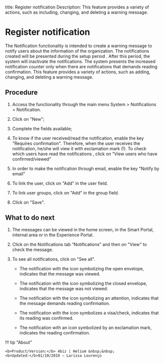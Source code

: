 title: Register notification
Description: This feature provides a variety of actions, such as including, changing, and deleting a warning message.
# Register notification

The Notification functionality is intended to create a warning message to notify users about the information of the organization. The notifications created will be presented during the setup period . After this period, the system will inactivate the notifications. The system presents the increased notification counter only when there are notifications that demands reading confirmation. This feature provides a variety of actions, such as adding, changing, and deleting a warning message.

Procedure
-------------

1.  Access the functionality through the main menu System > Notifications > Notification.

2.  Click on "New";

3.  Complete the fields available;

4.  To know if the user received/read the notification, enable the key "Requires confirmation". Therefore, when the user receives the notification, he/she will view it with exclamation mark (!). To check which users have read the notifications , click on "View users who have confirmed/viewed"
    
5.  In order to make the notification through email, enable the key "Notify by email"

6.  To link the user, click on "Add" in the user field.

7.  To link user groups, click on "Add" in the group field.

8.  Click on "Save".

What to do next
-------------------

1.  The messages can be viewed in the home screen, in the Smart Portal, internal area or in the Experience Portal.

2.  Click on the Notifications tab “Notifications” and then on "View" to check the message.

3.  To see all notifications, click on "See all".

    -   The notification with the icon symbolizing the open envelope, indicates that the message was viewed.

    -   The notification with the icon symbolizing the closed envelope, indicates that the message was not viewed.

    -   The notification with the icon symbolizing an attention, indicates that the message demands reading confirmation.

    -   The notification with the icon symbolizes a visa/check, indicates that its reading was confirmed.
    
    -   The notification with an icon symbolized by an exclamation mark, indicates the reading confirmation.
    
!!! tip "About"

    <b>Product/Version:</b> 4biz | Helium &nbsp;&nbsp;
    <b>Updated:</b>01/10/2019 – Larissa Lourenço


